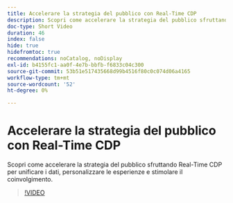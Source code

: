 ```yaml
---
title: Accelerare la strategia del pubblico con Real-Time CDP
description: Scopri come accelerare la strategia del pubblico sfruttando Real-Time CDP per unificare i dati, personalizzare le esperienze e stimolare il coinvolgimento.
doc-type: Short Video
duration: 46
index: false
hide: true
hidefromtoc: true
recommendations: noCatalog, noDisplay
exl-id: b4155fc1-aa0f-4e7b-bbfb-f6833c04c300
source-git-commit: 53b51e517435668d99b4516f80c0c074d06a4165
workflow-type: tm+mt
source-wordcount: '52'
ht-degree: 0%

---
```


# Accelerare la strategia del pubblico con Real-Time CDP

Scopri come accelerare la strategia del pubblico sfruttando Real-Time CDP per unificare i dati, personalizzare le esperienze e stimolare il coinvolgimento.

<!-- 62_S508_3442517_45_accelerating-your-audience-strategy-with-realtime-cdp -->
>[!VIDEO](https://video.tv.adobe.com/v/3458220/?learn=on&enablevpops=true)
